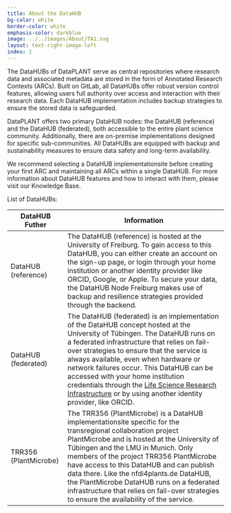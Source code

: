 ```yaml
---
title: About the DataHUB 
bg-color: white
border-color: white
emphasis-color: darkblue
image: ../../images/About/TA1.svg
layout: text-right-image-left
index: 1
---
```


The DataHUBs of DataPLANT serve as central repositories where research data and associated metadata are stored in the form of Annotated Research Contexts (ARCs). Built on GitLab, all DataHUBs offer robust version control features, allowing users full authority over access and interaction with their research data. Each DataHUB implementation includes backup strategies to ensure the stored data is safeguarded. 

DataPLANT offers two primary DataHUB nodes: the DataHUB (reference) and the DataHUB (federated), both accessible to the entire plant science community. Additionally, there are on-premise implementations designed for specific sub-communities. All DataHUBs are equipped with backup and sustainability measures to ensure data safety and long-term availability. 

We recommend selecting a DataHUB implementationsite before creating your first ARC and maintaining all ARCs within a single DataHUB. For more information about DataHUB features and how to interact with them, please visit our Knowledge Base. 

List of DataHUBs: 

| DataHUB Futher | Information |
| --- | --- |
| DataHUB (reference)| The DataHUB (reference) is hosted at the University of Freiburg. To gain access to this DataHUB, you can either create an account on the sign-up page, or login through your home institution or another identity provider like ORCID, Google, or Apple. To secure your data, the DataHUB Node Freiburg makes use of backup and resilience strategies provided through the backend. | 
| DataHUB (federated) | The DataHUB (federated) is an implementation of the DataHUB concept hosted at the University of Tübingen. The DataHUB runs on a federated infrastructure that relies on fail-over strategies to ensure that the service is always available, even when hardware or network failures occur. This DataHUB can be accessed with your home institution credentials through the [Life Science Research Infrastructure](https://lifescience-ri.eu/ls-login.html) or by using another identity provider, like ORCID. | 
| TRR356 (PlantMicrobe) | The TRR356 (PlantMicrobe) is a DataHUB implementationsite specific for the transregional collaboration project PlantMicrobe and is hosted at the University of Tübingen and the LMU in Munich. Only members of the project TRR356 PlantMicrobe have access to this DataHUB and can publish data there. Like the nfdi4plants.de DataHUB, the PlantMicrobe DataHUB runs on a federated infrastructure that relies on fail-over strategies to ensure the availability of the service.| 